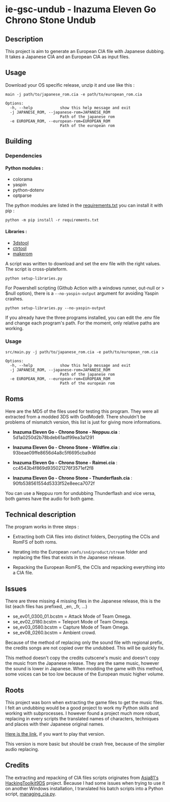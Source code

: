 # ie-gsc-undub -  Inazuma Eleven Go Chrono Stone Undub

## Description

This project is aim to generate an European CIA file with Japanese dubbing. It takes a Japanese CIA and an European CIA as input files.

## Usage

Download your OS specific release, unzip it and use like this :

```
main -j path/to/japanese_rom.cia -e path/to/european_rom.cia
```

```
Options:
  -h, --help            show this help message and exit
  -j JAPANESE_ROM, --japanese-rom=JAPANESE_ROM 
                        Path of the japanese rom
  -e EUROPEAN_ROM, --european-rom=EUROPEAN_ROM
                        Path of the european rom
```

## Building

### Dependencies

#### Python modules :
- colorama
- yaspin
- python-dotenv
- optparse

The python modules are listed in the [requirements.txt](requirements.txt) you can install it with pip :

```
python -m pip install -r requirements.txt
```

#### Libraries :
- [3dstool](https://github.com/dnasdw/3dstool)
- [ctrtool](https://github.com/3DSGuy/Project_CTR/releases/tag/ctrtool-v1.2.0)
- [makerom](https://github.com/3DSGuy/Project_CTR/releases/tag/makerom-v0.18.3)

A script was written to download and set the env file with the right values. The script is cross-plateform.

```
python setup-libraries.py
```

For Powershell scripting (Github Action with a windows runner, out-null or > $null option), there is a ```--no-yaspin-output``` argument for avoiding Yaspin crashes.

```
python setup-libraries.py --no-yaspin-output
```

If you already have the three programs installed, you can edit the .env file and change each program's path. For the moment, only relative paths are working.


### Usage

```
src/main.py -j path/to/japanese_rom.cia -e path/to/european_rom.cia
```

```
Options:
  -h, --help            show this help message and exit
  -j JAPANESE_ROM, --japanese-rom=JAPANESE_ROM 
                        Path of the japanese rom
  -e EUROPEAN_ROM, --european-rom=EUROPEAN_ROM
                        Path of the european rom
```

## Roms
Here are the MD5 of the files used for testing this program. They were all extracted from a modded 3DS with GodMode9. There shouldn't be problems of mismatch version, this list is just for giving more informations.

- **Inazuma Eleven Go - Chrono Stone - Neppuu.cia** : 5d1a0250d2b78bdeb61adf99ea3a1291
- **Inazuma Eleven Go - Chrono Stone - Wildfire.cia** : 93beae09ffe8656d4a8c5f6695cba9dd

- **Inazuma Eleven Go - Chrono Stone - Raimei.cia** : cc4543b4f869d935021276f3571ef2f8
- **Inazuma Eleven Go - Chrono Stone - Thunderflash.cia** : 90fb538561554d5333f52e8eeca7072f

You can use a Neppuu rom for undubbing Thunderflash and vice versa, both games have the audio for both game.

## Technical description

The program works in three steps :

- Extracting both CIA files into distinct folders, Decrypting the CCIs and RomFS of both roms.

- Iterating into the European ```romfs/snd/product/stream``` folder and replacing the files that exists in the Japanese release.

- Repacking the European RomFS, the CCIs and repacking everything into a CIA file.

## Issues

There are three missing 4 missing files in the Japanese release, this is the list (each files has prefixed, _en, _fr, ...)
- se_ev01_0300_01.bcstm  = Attack Mode of Team Omega.
- se_ev02_0180.bcstm = Teleport Mode of Team Omega.
- se_ev03_0580.bcstm = Capture Mode of Team Omega.
- se_ev08_0260.bcstm = Ambient crowd.

Because of the method of replacing only the sound file with regional prefix, the credits songs are not copied over the undubbed. This will be quickly fix.

This method doesn't copy the credits cutscene's music and doesn't copy the music from the Japanese release. They are the same music, however the sound is lower in Japanese. When modding the game with this method, some voices can be too low because of the European music higher volume.

## Roots

This project was born when extracting the game files to get the music files. I felt an undubbing would be a good project to work my Python skills and working with subprocesses. I however found a project much more robust, replacing in every scripts the translated names of characters, techniques and places with their Japanese original names.

[Here is the link](https://gbatemp.net/threads/inazuma-eleven-go-2-chrono-stone-neppu-raimei-complete-undub-v3.593505/), if you want to play that version.

This version is more basic but should be crash free, because of the simplier audio replacing.

## Credits

The extracting and repacking of CIA files scripts originates from [Asia81's HackingToolkit9DS](https://github.com/Asia81/HackingToolkit9DS) project. Because I had some issues when trying to use it on another Windows installation, I translated his batch scripts into a Python script, [managing_cia.py](src/managing_cia.py).